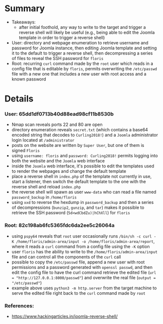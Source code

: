 # Summary
- Takeaways:
    - after initial foothold, any way to write to the target and trigger a reverse shell will likely be useful (e.g., being able to edit the Joomla template in order to trigger a reverse shell)
- User: directory and webpage enumeration to retrieve username and password for Joomla instance, then editing Joomla template and setting it to the default to trigger a reverse shell, then decompressing a series of files to reveal the SSH password for `floris`
- Root: recurring `curl` command made by the `root` user which reads in a config file that is editable by `floris`, permits overwriting the `/etc/passwd` file with a new one that includes a new user with root access and a known password

# Details
### User: 65dd1df0713b40d88ead98cf11b8530b
- Nmap scan reveals ports 22 and 80 are open
- directory enumeration reveals `secret.txt` (which contains a base64 encoded string that decodes to `Curling2018!`) and a `Joomla` administrator login located at `/administrator`
- posts on the website are written by `Super User`, but one of them is signed `Floris`
- using `username: floris` and `password: Curling2018!` permits logging into both the website and the `Joomla` web interface
- inside the `Joomla` web interface, it's possible to edit the templates used to render the webpages and change the default template
- place a reverse shell in `index.php` of the template not currently in use, start a listener, then switch the default template to the one with the reverse shell and reload `index.php`
- the reverse shell will spawn as user `www-data` who can read a file named `password_backup` in `/home/floris`
- using `xxd` to reverse the hexdump in `password_backup` and then a series of decompressions (`bunzip2`, `gunzip`, and `tar`) makes it possible to retrieve the SSH password (`5d<wdCbdZu)|hChXll`) for `floris`

### Root: 82c198ab6fc5365fdc6da2ee5c26064a
- using `pspy64` reveals that `root` user occasionally runs `/bin/sh -c curl -K /home/floris/admin-area/input -o /home/floris/admin-area/report`, where it reads a `curl` command from a config file using the `-K` option
- user `floris` has the ability to write to the `/home/floris/admin-area/input` file and can control all the components of the `curl` call
- possible to copy the `/etc/passwd` file, append a new user with root permissions and a password generated with `openssl passwd`, and then edit the config file to have the curl command retrieve the edited file (`url = "http://127.0.0.1:8000/passwd"`) and overwrite the real file (`output = "/etc/passwd"`)
- example above uses `python3 -m http.server` from the target machine to serve the edited file right back to the `curl` command made by `root`

### References:
- https://www.hackingarticles.in/joomla-reverse-shell/
